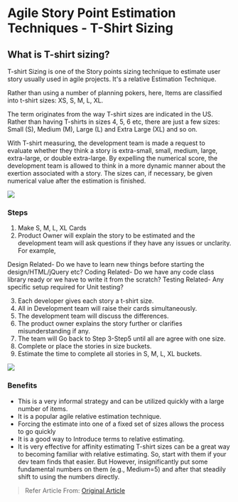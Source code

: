 # Agile Story Point Estimation Techniques - T-Shirt Sizing
## What is T-shirt sizing?
T-shirt Sizing is one of the Story points sizing technique to estimate user story usually used in agile projects. It's a relative Estimation Technique.

Rather than using a number of planning pokers, here, Items are classified into t-shirt sizes: XS, S, M, L, XL.

The term originates from the way T-shirt sizes are indicated in the US. Rather than having T-shirts in sizes 4, 5, 6 etc, there are just a few sizes: Small (S), Medium (M), Large (L) and Extra Large (XL) and so on.

With T-shirt measuring, the development team is made a request to evaluate whether they think a story is extra-small, small, medium, large, extra-large, or double extra-large. By expelling the numerical score, the development team is allowed to think in a more dynamic manner about the exertion associated with a story. The sizes can, if necessary, be given numerical value after the estimation is finished.

![](https://csharpcorner-mindcrackerinc.netdna-ssl.com/article/agile-story-point-estimation-techniques2/Images/User_Story-TshirtSize.JPG)

### Steps
1. Make S, M, L, XL Cards
2. Product Owner will explain the story to be estimated and the development team will ask questions if they have any issues or unclarity. For example,

Design Related- Do we have to learn new things before starting the design/HTML/jQuery etc?
Coding Related- Do we have any code class library ready or we have to write it from the scratch?
Testing Related- Any specific setup required for Unit testing?

3. Each developer gives each story a t-shirt size.
4. All in Development team will raise their cards simultaneously.
5. The development team will discuss the differences.
6. The product owner explains the story further or clarifies misunderstanding if any.
7. The team will Go back to Step 3-Step5 until all are agree with one size.
8. Complete or place the stories in size buckets.
9. Estimate the time to complete all stories in S, M, L, XL buckets.

![](https://csharpcorner-mindcrackerinc.netdna-ssl.com/article/agile-story-point-estimation-techniques2/Images/Tshirt%20size.JPG)

### Benefits
* This is a very informal strategy and can be utilized quickly with a large number of items.
* It is a popular agile relative estimation technique.
* Forcing the estimate into one of a fixed set of sizes allows the process to go quickly
* It is a good way to Introduce terms to relative estimating.
* It is very effective for affinity estimating
T-shirt sizes can be a great way to becoming familiar with relative estimating. So, start with them if your dev team finds that easier.
But However, insignificantly put some fundamental numbers on them (e.g., Medium=5) and after that steadily shift to using the numbers directly.

> Refer Article From:  [Original Article](https://www.c-sharpcorner.com/article/agile-story-point-estimation-techniques-t-shirt-sizing/) 